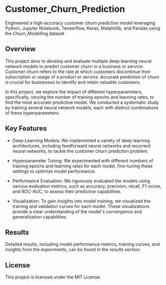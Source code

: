 # Customer_Churn_Prediction
Engineered a high-accuracy customer churn prediction model leveraging Python, Jupyter Notebook, Tensorflow, Keras, Matplotlib, and Pandas using the Churn_Modelling dataset

## Overview
This project aims to develop and evaluate multiple deep learning neural network models to predict customer churn in a business or service. Customer churn refers to the rate at which customers discontinue their subscription or usage of a product or service. Accurate prediction of churn is crucial for businesses to identify and retain valuable customers.

In this project, we explore the impact of different hyperparameters, specifically, varying the number of training epochs and learning rates, to find the most accurate predictive model. We conducted a systematic study by training several neural network models, each with distinct combinations of these hyperparameters.

## Key Features
- Deep Learning Models: We implemented a variety of deep learning architectures, including feedforward neural networks and recurrent neural networks, to tackle the customer churn prediction problem.

- Hyperparameter Tuning: We experimented with different numbers of training epochs and learning rates for each model, fine-tuning these settings to optimize model performance.

- Performance Evaluation: We rigorously evaluated the models using various evaluation metrics, such as accuracy, precision, recall, F1-score, and ROC-AUC, to assess their predictive capabilities.

- Visualization: To gain insights into model training, we visualized the training and validation curves for each model. These visualizations provide a clear understanding of the model's convergence and generalization capabilities.

## Results
Detailed results, including model performance metrics, training curves, and insights from the experiments, can be found in the results section.

## License
This project is licensed under the MIT License.

